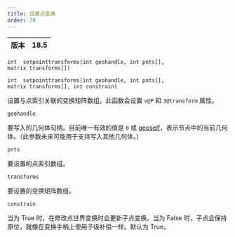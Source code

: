```yaml
---
title: 设置点变换
order: 70
---
```

| 版本 | 18.5 |
| --- | --- |

`int  setpointtransforms(int geohandle, int pnts[], matrix transforms[])`

`int  setpointtransforms(int geohandle, int pnts[], matrix transforms[], int constrain)`

设置与点索引关联的变换矩阵数组。此函数会设置 `v@P` 和 `3@transform` 属性。

`geohandle`

要写入的几何体句柄。目前唯一有效的值是 `0` 或 [geoself](geoself.html "返回当前几何体的句柄")，表示节点中的当前几何体。（此参数未来可能用于支持写入其他几何体。）

`pnts`

要设置的点索引数组。

`transforms`

要设置的变换矩阵数组。

`constrain`

当为 True 时，在修改点世界变换时会更新子点变换。当为 False 时，子点会保持原位，就像在变换手柄上使用子级补偿一样。默认为 True。